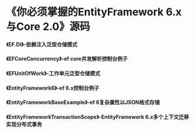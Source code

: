 # 《你必须掌握的EntityFramework 6.x与Core 2.0》源码


#### 《EF.DI》-依赖注入泛型仓储模式
#### 《EFCoreConcurrency》-ef core并发解析控制台例子
#### 《EFUnitOfWork》-工作单元泛型仓储模式
#### 《EntityFramework6》-ef 6.x控制台例子
#### 《EntityFrameworkBaseExample》-ef 6复杂属性以JSON格式存储
#### 《EntityFrameworkTransactionScope》-EntityFramework 6.x多个上下文迁移实现分布式事务

